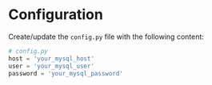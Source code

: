 # Configuration

Create/update the `config.py` file with the following content:

```python
# config.py
host = 'your_mysql_host'
user = 'your_mysql_user'
password = 'your_mysql_password'
```
